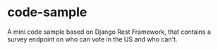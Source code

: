 # code-sample
A mini code sample based on Django Rest Framework, that contains a survey endpoint on who can vote in the US and who can't.
